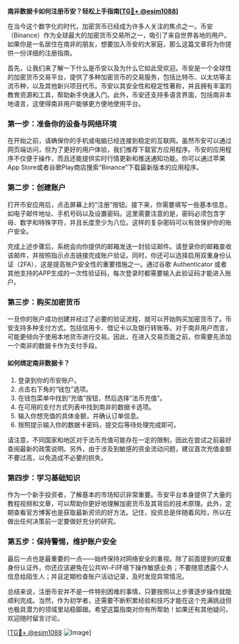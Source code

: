 **南非数据卡如何注册币安？轻松上手指南[[TG💪+ @esim1088](https://t.me/s/esim1088)]**

在当今这个数字化的时代，加密货币已经成为许多人关注的焦点之一。币安（Binance）作为全球最大的加密货币交易所之一，吸引了来自世界各地的用户。如果你是一名居住在南非的朋友，想要加入币安的大家庭，那么这篇文章将为你提供一份详细的注册指南。

首先，让我们来了解一下什么是币安以及为什么它如此受欢迎。币安是一个全球性的加密货币交易平台，提供了多种加密货币的交易服务，包括比特币、以太坊等主流币种，以及其他新兴项目代币。币安以其安全性和稳定性著称，并且拥有丰富的教育资源和工具，帮助新手快速入门。此外，币安还支持多语言界面，包括南非本地语言，这使得南非用户能够更方便地使用平台。

### **第一步：准备你的设备与网络环境**
在开始之前，请确保你的手机或电脑已经连接到稳定的互联网。虽然币安可以通过网页端访问，但为了更好的用户体验，我们推荐下载官方应用程序。币安的应用程序不仅便于操作，而且还能提供实时行情更新和推送通知功能。你可以通过苹果App Store或者谷歌Play商店搜索“Binance”下载最新版本的应用程序。

### **第二步：创建账户**
打开币安应用后，点击屏幕上的“注册”按钮。接下来，你需要填写一些基本信息，如电子邮件地址、手机号码以及设置密码。这里需要注意的是，密码必须包含字母、数字和特殊字符，并且长度至少为八位。这样的复杂密码可以有效保护你的账户安全。

完成上述步骤后，系统会向你提供的邮箱发送一封验证邮件。请登录你的邮箱查收该邮件，并按照指示点击链接完成账户验证。同时，你还可以选择启用双重身份认证（2FA），这是提高账户安全性的重要措施之一。通过谷歌 Authenticator 或者其他支持的APP生成的一次性验证码，每次登录时都需要输入此验证码才能进入账户。

### **第三步：购买加密货币**
一旦你的账户成功创建并经过了必要的验证流程，就可以开始购买加密货币了。币安支持多种支付方式，包括信用卡、借记卡以及银行转账等。对于南非用户而言，可能更倾向于使用本地货币进行交易。因此，在进入交易页面之前，你需要先添加一个南非的数据卡作为支付手段。

#### **如何绑定南非数据卡？**
1. 登录到你的币安账户。
2. 点击右下角的“钱包”选项。
3. 在钱包菜单中找到“充值”按钮，然后选择“法币充值”。
4. 在可用的支付方式列表中找到南非的数据卡选项。
5. 输入你想充值的具体金额，并确认订单信息。
6. 按照提示输入你的数据卡密码，提交后等待处理完成即可。

请注意，不同国家和地区对于法币充值可能存在一定的限制，因此在尝试之前最好查阅最新的政策说明。另外，由于涉及到敏感的资金流动问题，建议首次充值金额不要过高，以免造成不必要的损失。

### **第四步：学习基础知识**
作为一个新手投资者，了解基本的市场知识非常重要。币安平台本身提供了大量的教程视频和文章，可以帮助你更好地理解加密货币及其背后的技术原理。此外，定期查看官方博客也是获取最新资讯的好方法。记住，投资总是伴随着风险，所以在做出任何决策前一定要做好充分的研究。

### **第五步：保持警惕，维护账户安全**
最后一点也是最重要的一点——始终保持对网络安全的重视。除了前面提到的双重身份认证外，你还应该避免在公共Wi-Fi环境下操作敏感业务；不要随意透露个人信息给陌生人；并且定期检查账户活动记录，及时发现异常情况。

总结来说，注册币安并不是一件特别困难的事情，只要按照以上步骤逐步操作就能顺利完成。当然，作为初学者，还需要不断积累经验和技巧才能在这个充满挑战但也极具潜力的领域里站稳脚跟。希望这篇指南对你有所帮助！如果还有其他疑问，欢迎随时留言讨论。

[[TG💪+ @esim1088](https://t.me/s/esim1088) ![Image](https://i.postimg.cc/4NQfJmqS/Snipaste-2025-05-13-00-14-12.png)]